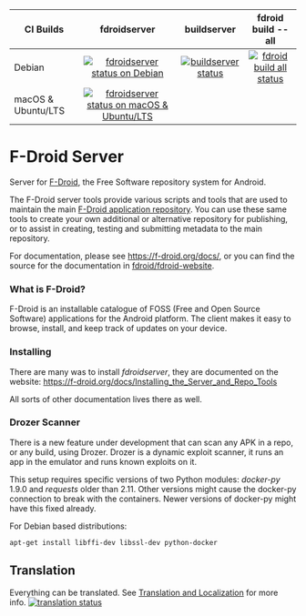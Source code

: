 
<a name="build-status"></a>

| CI Builds                |  fdroidserver | buildserver | fdroid build --all |
|--------------------------|:-------------:|:-----------:|:------------------:|
| Debian                   | [![fdroidserver status on Debian](https://gitlab.com/fdroid/fdroidserver/badges/master/build.svg)](https://gitlab.com/fdroid/fdroidserver/builds) | [![buildserver status](https://jenkins.debian.net/job/reproducible_setup_fdroid_build_environment/badge/icon)](https://jenkins.debian.net/job/reproducible_setup_fdroid_build_environment) | [![fdroid build all status](https://jenkins.debian.net/job/reproducible_fdroid_build_apps/badge/icon)](https://jenkins.debian.net/job/reproducible_fdroid_build_apps/) |
| macOS & Ubuntu/LTS       | [![fdroidserver status on macOS & Ubuntu/LTS](https://travis-ci.org/f-droid/fdroidserver.svg?branch=master)](https://travis-ci.org/f-droid/fdroidserver) | | |


# F-Droid Server

Server for [F-Droid](https://f-droid.org), the Free Software repository system
for Android.

The F-Droid server tools provide various scripts and tools that are
used to maintain the main
[F-Droid application repository](https://f-droid.org/packages).  You
can use these same tools to create your own additional or alternative
repository for publishing, or to assist in creating, testing and
submitting metadata to the main repository.

For documentation, please see <https://f-droid.org/docs/>, or you can
find the source for the documentation in
[fdroid/fdroid-website](https://gitlab.com/fdroid/fdroid-website).


### What is F-Droid?

F-Droid is an installable catalogue of FOSS (Free and Open Source Software)
applications for the Android platform. The client makes it easy to browse,
install, and keep track of updates on your device.


### Installing

There are many was to install _fdroidserver_, they are documented on
the website:
https://f-droid.org/docs/Installing_the_Server_and_Repo_Tools

All sorts of other documentation lives there as well.


### Drozer Scanner

There is a new feature under development that can scan any APK in a
repo, or any build, using Drozer.  Drozer is a dynamic exploit
scanner, it runs an app in the emulator and runs known exploits on it.

This setup requires specific versions of two Python modules:
_docker-py_ 1.9.0 and _requests_ older than 2.11.  Other versions
might cause the docker-py connection to break with the containers.
Newer versions of docker-py might have this fixed already.

For Debian based distributions:

	apt-get install libffi-dev libssl-dev python-docker

## Translation

Everything can be translated.  See
[Translation and Localization](https://f-droid.org/docs/Translation_and_Localization)
for more info.
[![translation status](https://hosted.weblate.org/widgets/f-droid/-/fdroidserver/multi-auto.svg)](https://hosted.weblate.org/engage/f-droid/?utm_source=widget)
